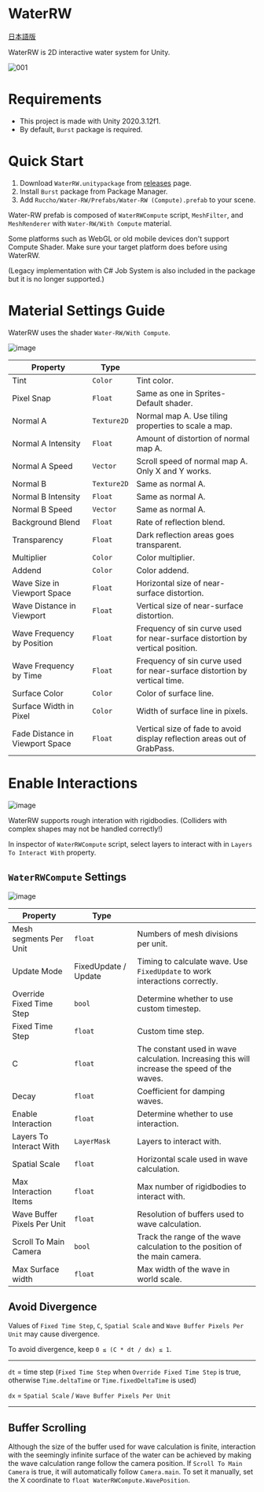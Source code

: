 # WaterRW

[日本語版](<README (ja).md>)

WaterRW is 2D interactive water system for Unity.

![001](https://user-images.githubusercontent.com/16096562/73915969-d07dff00-48ff-11ea-8049-35ed87a50215.gif)

# Requirements

- This project is made with Unity 2020.3.12f1.
- By default, `Burst` package is required.

# Quick Start

1. Download `WaterRW.unitypackage` from [releases](https://github.com/ruccho/WaterRW/releases) page.
2. Install `Burst` package from Package Manager.
3. Add `Ruccho/Water-RW/Prefabs/Water-RW (Compute).prefab` to your scene.

Water-RW prefab is composed of `WaterRWCompute` script, `MeshFilter`, and `MeshRenderer` with `Water-RW/With Compute` material.

Some platforms such as WebGL or old mobile devices don't support Compute Shader. Make sure your target platform does before using WaterRW.

(Legacy implementation with C# Job System is also included in the package but it is no longer supported.)

# Material Settings Guide

WaterRW uses the shader `Water-RW/With Compute`.

![image](https://user-images.githubusercontent.com/16096562/73915083-e68ac000-48fd-11ea-84b7-42de766e5da0.png)

| Property                        | Type        |                                                                               |
| ------------------------------- | ----------- | ----------------------------------------------------------------------------- |
| Tint                            | `Color `    | Tint color.                                                                   |
| Pixel Snap                      | `Float `    | Same as one in Sprites-Default shader.                                        |
| Normal A                        | `Texture2D` | Normal map A. Use tiling properties to scale a map.                           |
| Normal A Intensity              | `Float `    | Amount of distortion of normal map A.                                         |
| Normal A Speed                  | `Vector `   | Scroll speed of normal map A. Only X and Y works.                             |
| Normal B                        | `Texture2D` | Same as normal A.                                                             |
| Normal B Intensity              | `Float `    | Same as normal A.                                                             |
| Normal B Speed                  | `Vector `   | Same as normal A.                                                             |
| Background Blend                | `Float `    | Rate of reflection blend.                                                     |
| Transparency                    | `Float `    | Dark reflection areas goes transparent.                                       |
| Multiplier                      | `Color `    | Color multiplier.                                                             |
| Addend                          | `Color `    | Color addend.                                                                 |
| Wave Size in Viewport Space     | `Float `    | Horizontal size of near-surface distortion.                                   |
| Wave Distance in Viewport       | `Float `    | Vertical size of near-surface distortion.                                     |
| Wave Frequency by Position      | `Float `    | Frequency of sin curve used for near-surface distortion by vertical position. |
| Wave Frequency by Time          | `Float `    | Frequency of sin curve used for near-surface distortion by vertical time.     |
| Surface Color                   | `Color `    | Color of surface line.                                                        |
| Surface Width in Pixel          | `Color `    | Width of surface line in pixels.                                              |
| Fade Distance in Viewport Space | `Float `    | Vertical size of fade to avoid display reflection areas out of GrabPass.      |

# Enable Interactions

![image](https://user-images.githubusercontent.com/16096562/156744259-b001ac3c-68a5-4a62-8d82-b08660f6a596.gif)

WaterRW supports rough interation with rigidbodies. (Colliders with complex shapes may not be handled correctly!)

In inspector of `WaterRWCompute` script, select layers to interact with in `Layers To Interact With` property.

## `WaterRWCompute` Settings

![image](https://user-images.githubusercontent.com/16096562/142718932-c7c4274f-6a46-46f7-83e9-bf3b20c54ea2.png)

| Property                    | Type                 |                                                                                              |
| --------------------------- | -------------------- | -------------------------------------------------------------------------------------------- |
| Mesh segments Per Unit      | `float `             | Numbers of mesh divisions per unit.                                                          |
| Update Mode                 | FixedUpdate / Update | Timing to calculate wave. Use `FixedUpdate` to work interactions correctly.                  |
| Override Fixed Time Step    | `bool`               | Determine whether to use custom timestep.                                                    |
| Fixed Time Step             | `float`              | Custom time step.                                                                            |
| C                           | `float `             | The constant used in wave calculation. Increasing this will increase the speed of the waves. |
| Decay                       | `float `             | Coefficient for damping waves.                                                               |
| Enable Interaction          | `float `             | Determine whether to use interaction.                                                        |
| Layers To Interact With     | `LayerMask`          | Layers to interact with.                                                                     |
| Spatial Scale               | `float `             | Horizontal scale used in wave calculation.                                                   |
| Max Interaction Items       | `float `             | Max number of rigidbodies to interact with.                                                  |
| Wave Buffer Pixels Per Unit | `float `             | Resolution of buffers used to wave calculation.                                              |
| Scroll To Main Camera       | `bool `              | Track the range of the wave calculation to the position of the main camera.                  |
| Max Surface width           | `float `             | Max width of the wave in world scale.                                                        |

## Avoid Divergence

Values of `Fixed Time Step`, `C`, `Spatial Scale` and `Wave Buffer Pixels Per Unit` may cause divergence.

To avoid divergence, keep `0 ≤ (C * dt / dx) ≤ 1`.

---

`dt` = time step (`Fixed Time Step` when `Override Fixed Time Step` is true, otherwise `Time.deltaTime` or `Time.fixedDeltaTime` is used)

`dx` = `Spatial Scale` / `Wave Buffer Pixels Per Unit`

---


## Buffer Scrolling

Although the size of the buffer used for wave calculation is finite, interaction with the seemingly infinite surface of the water can be achieved by making the wave calculation range follow the camera position.
If `Scroll To Main Camera` is true, it will automatically follow `Camera.main`.
To set it manually, set the X coordinate to `float WaterRWCompute.WavePosition`.
